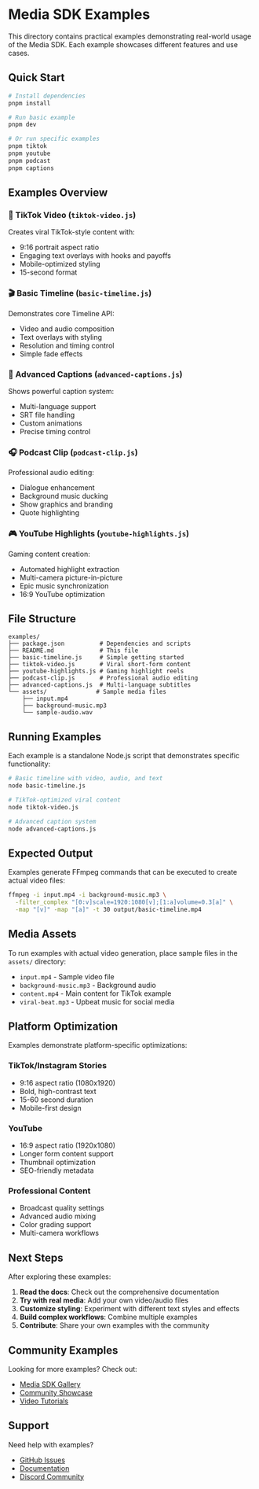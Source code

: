 # Media SDK Examples

This directory contains practical examples demonstrating real-world usage of the Media SDK. Each example showcases different features and use cases.

## Quick Start

```bash
# Install dependencies
pnpm install

# Run basic example
pnpm dev

# Or run specific examples
pnpm tiktok
pnpm youtube
pnpm podcast
pnpm captions
```

## Examples Overview

### 📱 TikTok Video (`tiktok-video.js`)
Creates viral TikTok-style content with:
- 9:16 portrait aspect ratio
- Engaging text overlays with hooks and payoffs
- Mobile-optimized styling
- 15-second format

### 🎬 Basic Timeline (`basic-timeline.js`)
Demonstrates core Timeline API:
- Video and audio composition
- Text overlays with styling
- Resolution and timing control
- Simple fade effects

### 💬 Advanced Captions (`advanced-captions.js`)
Shows powerful caption system:
- Multi-language support
- SRT file handling
- Custom animations
- Precise timing control

### 🎧 Podcast Clip (`podcast-clip.js`)
Professional audio editing:
- Dialogue enhancement
- Background music ducking
- Show graphics and branding
- Quote highlighting

### 🎮 YouTube Highlights (`youtube-highlights.js`)
Gaming content creation:
- Automated highlight extraction
- Multi-camera picture-in-picture
- Epic music synchronization
- 16:9 YouTube optimization

## File Structure

```
examples/
├── package.json          # Dependencies and scripts
├── README.md             # This file
├── basic-timeline.js     # Simple getting started
├── tiktok-video.js       # Viral short-form content
├── youtube-highlights.js # Gaming highlight reels
├── podcast-clip.js       # Professional audio editing
├── advanced-captions.js  # Multi-language subtitles
└── assets/              # Sample media files
    ├── input.mp4
    ├── background-music.mp3
    └── sample-audio.wav
```

## Running Examples

Each example is a standalone Node.js script that demonstrates specific functionality:

```bash
# Basic timeline with video, audio, and text
node basic-timeline.js

# TikTok-optimized viral content
node tiktok-video.js

# Advanced caption system
node advanced-captions.js
```

## Expected Output

Examples generate FFmpeg commands that can be executed to create actual video files:

```bash
ffmpeg -i input.mp4 -i background-music.mp3 \
  -filter_complex "[0:v]scale=1920:1080[v];[1:a]volume=0.3[a]" \
  -map "[v]" -map "[a]" -t 30 output/basic-timeline.mp4
```

## Media Assets

To run examples with actual video generation, place sample files in the `assets/` directory:

- `input.mp4` - Sample video file
- `background-music.mp3` - Background audio
- `content.mp4` - Main content for TikTok example
- `viral-beat.mp3` - Upbeat music for social media

## Platform Optimization

Examples demonstrate platform-specific optimizations:

### TikTok/Instagram Stories
- 9:16 aspect ratio (1080x1920)
- Bold, high-contrast text
- 15-60 second duration
- Mobile-first design

### YouTube
- 16:9 aspect ratio (1920x1080)
- Longer form content support
- Thumbnail optimization
- SEO-friendly metadata

### Professional Content
- Broadcast quality settings
- Advanced audio mixing
- Color grading support
- Multi-camera workflows

## Next Steps

After exploring these examples:

1. **Read the docs**: Check out the comprehensive documentation
2. **Try with real media**: Add your own video/audio files
3. **Customize styling**: Experiment with different text styles and effects
4. **Build complex workflows**: Combine multiple examples
5. **Contribute**: Share your own examples with the community

## Community Examples

Looking for more examples? Check out:
- [Media SDK Gallery](https://github.com/jamesaphoenix/media-sdk/tree/main/gallery)
- [Community Showcase](https://github.com/jamesaphoenix/media-sdk/discussions)
- [Video Tutorials](https://youtube.com/@mediasdk)

## Support

Need help with examples?
- [GitHub Issues](https://github.com/jamesaphoenix/media-sdk/issues)
- [Documentation](https://github.com/jamesaphoenix/media-sdk#readme)
- [Discord Community](https://discord.gg/mediasdk)